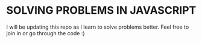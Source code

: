 # SOLVING PROBLEMS IN JAVASCRIPT

I will be updating this repo as I learn to solve problems better.
Feel free to join in or go through the code :)
